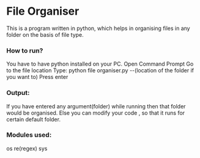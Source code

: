 # File Organiser

This is a program written in python, which helps in organising files in any folder on the basis of file type.

### How to run?
You have to have python installed on your PC.
Open Command Prompt
Go to the file location
Type: python file organiser.py --(location of the folder if you want to)
Press enter

### Output:
If you have entered any argument(folder) while running then that folder would be organised.
Else you can modify your code , so that it runs for certain default folder.

### Modules used:

os
re(regex)
sys
